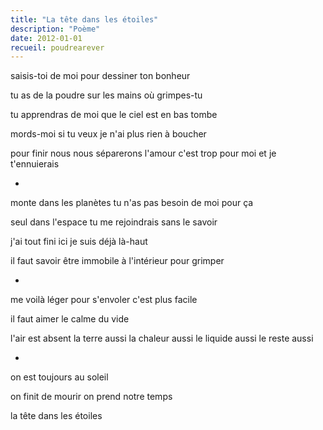```yaml
---
title: "La tête dans les étoiles"
description: "Poème"
date: 2012-01-01
recueil: poudrearever
---
```


saisis-toi de moi
pour dessiner ton bonheur

tu as de la poudre sur les mains
où grimpes-tu

tu apprendras de moi que le ciel est en bas
tombe

mords-moi si tu veux
je n'ai plus rien à boucher

pour finir nous nous séparerons
l'amour c'est trop pour moi
et je t'ennuierais

*

monte dans les planètes
tu n'as pas besoin de moi pour ça

seul dans l'espace
tu me rejoindrais sans le savoir

j'ai tout fini ici
je suis déjà là-haut

il faut savoir être immobile à l'intérieur
pour grimper

*

me voilà léger
pour s'envoler c'est plus facile

il faut aimer le calme du vide

l'air est absent
la terre aussi
la chaleur aussi
le liquide aussi
le reste aussi

*

on est toujours au soleil

on finit de mourir
on prend notre temps

la tête dans les étoiles
